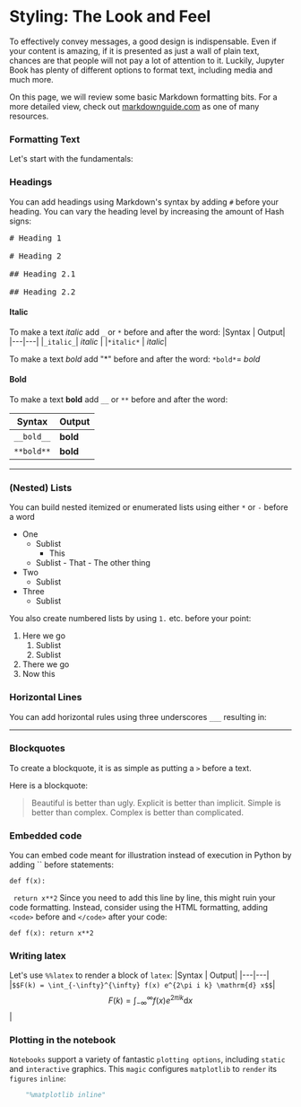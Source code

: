 # Styling: The Look and Feel

To effectively convey messages, a good design is indispensable. Even if your content is amazing, if it is presented as just a wall of plain text, chances are that people will not pay a lot of attention to it. 
Luckily, Jupyter Book has plenty of different options to format text, including media and much more.

On this page, we will review some basic Markdown formatting bits. For a more detailed view, check out [markdownguide.com](https://www.markdownguide.org/basic-syntax/) as one of many resources.


### Formatting Text

Let's start with the fundamentals:

### Headings

You can add headings using Markdown's syntax by adding `#` before your heading. You can vary the heading level by increasing the amount of Hash signs:

<pre>
# Heading 1

# Heading 2

## Heading 2.1

## Heading 2.2
</pre>

#### Italic
To make a text _italic_ add `_` or `*` before and after the word: 
|Syntax   | Output|
|---|---|
|`_italic_`| _italic_ |
|`*italic*` | *italic*|

To make a text *bold* add "*" before and after the word: `*bold*`= *bold*

#### Bold
To make a text **bold** add `__` or `**` before and after the word: 

|Syntax   | Output|
|---|---|
|`__bold__`| __bold__ |
|`**bold**` | **bold**|


___
### (Nested) Lists
You can build nested itemized or enumerated lists using either `*` or `-` before a word

* One
    - Sublist
        - This
  - Sublist
        - That
        - The other thing
* Two
  - Sublist
* Three
  - Sublist

You also create numbered lists by using `1.` etc. before your point:

1. Here we go
    1. Sublist
    2. Sublist
2. There we go
3. Now this
  
### Horizontal Lines
You can add horizontal rules using three underscores `___` resulting in:

---

### Blockquotes
To create a blockquote, it is as simple as putting a `>` before a text.

Here is a blockquote:

> Beautiful is better than ugly.
> Explicit is better than implicit.
> Simple is better than complex.
> Complex is better than complicated.


### Embedded code

You can embed code meant for illustration instead of execution in Python by adding `` before statements:

`def f(x):`

` return x**2`
Since you need to add this line by line, this might ruin your code formatting. Instead, consider using the HTML formatting, adding `<code>` before and `</code>` after your code:

<code>def f(x): return x**2</code>


### Writing latex 

Let's use `%%latex` to render a block of `latex`:
|Syntax   | Output|
|---|---|
|`$$F(k) = \int_{-\infty}^{\infty} f(x) e^{2\pi i k} \mathrm{d} x$$`| $$F(k) = \int_{-\infty}^{\infty} f(x) e^{2\pi i k} \mathrm{d} x$$|


### Plotting in the notebook

`Notebooks` support a variety of fantastic `plotting options`, including `static` and `interactive` graphics. This `magic` configures `matplotlib` to `render` its `figures` `inline`:

```python
    "%matplotlib inline"
```


